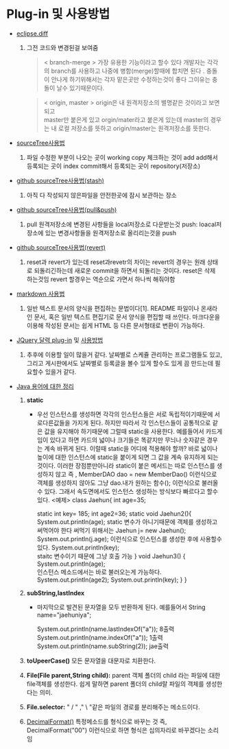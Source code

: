 Plug-in 및 사용방법
===

*  [eclipse.diff](http://mainia.tistory.com/1273)
    1. 그전 코드와 변경된걸 보여줌
        > < branch-merge >
가장 유용한 기능이라고 할수 있다
개발자는 각각의 branch를 사용하고 나중에 병함(merge)할때에 합치면 된다 . 충돌이 안나게 하기위해서는 각자 맡은곳만 수정하는것이 좋다 그이유는 충돌이 날수 있기때문이다.

        >< origin, master >
origin은 내 원격저장소의 별명같은 것이라고 보면 되고  
master만  붙은게 있고 orgin/mater라고 붙은게 있는데 master의 경우는 내 로컬 저장소를 뜻하고 origin/master는 원격저장소를 뜻한다.


* [sourceTree사용법](https://www.evernote.com/shard/s3/sh/128acb97-d3c5-4eda-aa1b-c71ecd2f3a15/54a14ebd5d4ce7507bf78e5af640d0e9)
  1. 파일 수정한 부분이 나오는 곳이 working copy 체크하는 것이 add  add해서 등록되는 곳이 index  commit해서 등록되는 곳이 repository(저장소)
* [github sourceTree사용법(stash)](https://opentutorials.org/course/1492/8121)
  1. 아직 다 작성되지 않은파일을 안전한곳에 잠시 보관하는 장소

* [github sourceTree사용법(pull&push)](https://opentutorials.org/course/1492/8117)
  1. pull 원격저장소에 변경된 사항들을 local저장소로 다운받는것
push: loacal저장소에 있는 변경사항들을 원격저장소로 올리리는것을 push

* [github sourceTree사용법(revert)](https://opentutorials.org/course/1492/8044)
  1. reset과 revert가 있는데 reset과revetr의 차이는 revert의 경우는 원래 상태로 되돌리긴하는데 새로운 commit을 하면서 되돌리는 것이다. reset은 삭제 하는것임
revert 할경우는 역순으로 가면서 하나씩 해줘야함

* [markdown 사용법](https://www.evernote.com/shard/s3/sh/128acb97-d3c5-4eda-aa1b-c71ecd2f3a15/54a14ebd5d4ce7507bf78e5af640d0e9)
  1. 일반 텍스트 문서의 양식을 편집하는 문법이다[1]. README 파일이나 온새라인 문서, 혹은 일반 텍스트 편집기로 문서 양식을 편집할 때 쓰인다. 마크다운을 이용해 작성된 문서는 쉽게 HTML 등 다른 문서형태로 변환이 가능하다.
* [JQuery 달력  plug-in](https://translate.google.co.kr/translate?hl=ko&sl=en&u=https://www.jqueryscript.net/tags.php%3F/Calendar/&prev=search) 및 [사용방법](http://iwbtbitj.tistory.com/98)
  1. 추후에 이용할 일이 많을거 같다. 날짜별로 스케쥴 관리하는 프로그램들도 있고, 그리고 게시판에서도 날짜별로 등록글을 볼수 있게 할수도 있게 끔 만드는데 필요할수 있을거 같다.
* [Java 용어에 대한 정리 ](http://rockdrumy.tistory.com/214)
  1. **static**
      * 우선 인스턴스를 생성하면 각각의 인스턴스들은 서로 독립적이기때문에 서로다른값들을 가지게 된다. 하지만 따라서 각 인스턴스들이 공통적으로 같은 값을 유지해야 하기때문에 그럴때 static을 사용한다.
      예를들어서 카드게임이 있다고 하면 카드의 넓이나 크기들은 똑같지만 무늬나 숫자같은 경우는 계속 바뀌게 된다. 이럴때  static을 어디에 적용해야 할까? 바로 넓이나 높이에 대한 인스턴스에 static을 붙이게 되면  그 값을 계속 유지하게 되는 것이다.  이러한 장점뿐만아니라 static이 붙은 메서드는 따로 인스턴스를 생성하지 않고  즉 , MemberDAO dao = new MemberDao() 이런식으로 객체를 생성하지 않아도 그냥 dao.내가 원하는 함수(); 이런식으로 불러올수 있다.
      그래서 속도면에서도  인스턴스 생성하는 방식보다 빠르다고 할수 있다.
<예제>
        class Jaehun{
        int age=35;

        static int key= 185;
        int age2=36;
        static void Jaehun2(){
        System.out.println(age);
        static 변수가 아니기때문에 객체를 생성하고 써먹어야 한다 써먹기 위해서는
        Jaehun j= new Jaehun();
        System.out.println(j.age);
        이런식으로 인스턴스를 생성한 후에 사용할수 있다.
        System.out.println(key);  
        staitc 변수이기 때문에 그냥 호출 가능
        }
        void Jaehun3() {
        System.out.println(age);  
        인스턴스 메소드에서는 바로 불러오는게 가능하다.
        System.out.println(age2);
        System.out.println(key);
        	}
        }
  2. **subString,lastIndex**
      *  마지막으로 발견된 문자열을 모두 반환하게 된다. 예를들어서
            String name="jaehuniya";

            System.out.println(name.lastIndexOf("a"));  8출력
            System.out.println(name.indexOf("a"));  1출력
            System.out.println(name.subString(2));  jae출력

  3. **toUpeerCase()** 모든 문자열을 대문자로 치환한다.
  4. **File(File parent,String child):** parent 객체 폴더의 child 라는 파일에 대한 file객체를 생성한다. 쉽게 말하면 parent 폴더의 child랄 파일의 객체를 생성한다는 의미.
  5. **File.selector:** " / " ," \ "같은 파일의 경로를 분리해주는 메소드이다.
  6. [DecimalFormat()](http://javafactory.tistory.com/1225) 특정메소드를  형식으로 바꾸는 것 즉, DecimalFormat("00") 이런식으로 하면 형식은 십의자리로 바꾸겠다는 소리임
